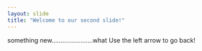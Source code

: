 ```yaml
---
layout: slide
title: "Welcome to our second slide!"
---
```

something new.......................what
Use the left arrow to go back!
